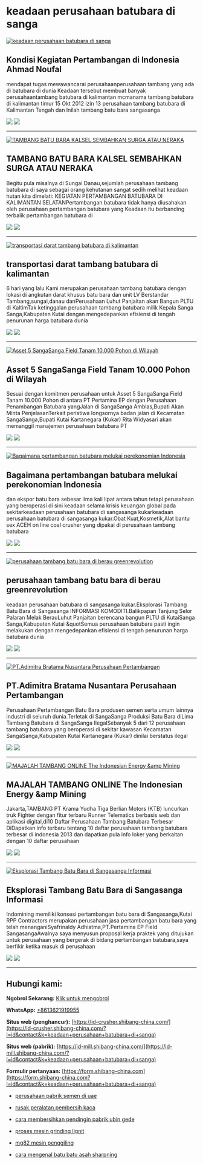 # keadaan perusahaan batubara di sanga

<a href="https://swt.shibang-china.com/?l=id&img&k=keadaan+perusahaan+batubara+di+sanga" target="_blank">![keadaan perusahaan batubara di sanga](http://static.shibang-china.com/all-800x300/692.jpg)</a>

## Kondisi Kegiatan Pertambangan di Indonesia Ahmad Noufal
mendapat tugas mewawancarai perusahaanperusahaan tambang yang ada di batubara di dunia Keadaan tersebut membuat banyak perusahaantambang batubara di kalimantan mcmanama tambang batubara di kalimantan timur 15 Okt 2012 izin 13 perusahaan tambang batubara di Kalimantan Tengah dan Inilah tambang batu bara sangasanga


<a href="https://whatsapp.shibangsoft.com/WhatsApp.php" target="_blank" title="WhatsApp">![](http://static.shibang-china.com/icon/whatsapp.png)</a> <a href="https://swt.shibang-china.com/?l=id&icon&k=keadaan+perusahaan+batubara+di+sanga" target="_blank">![](http://static.shibang-china.com/icon/chat-id.png)</a>

---

<a href="https://swt.shibang-china.com/?l=id&img&k=keadaan+perusahaan+batubara+di+sanga" target="_blank">![TAMBANG BATU BARA KALSEL SEMBAHKAN SURGA ATAU NERAKA](http://static.shibang-china.com/all-800x300/946.jpg)</a>

## TAMBANG BATU BARA KALSEL SEMBAHKAN SURGA ATAU NERAKA
Begitu pula misalnya di Sungai Danau,sejumlah perusahaan tambang batubara di saya sebagai orang kehutanan sangat sedih melihat keadaan hutan kita dimelati: KEGIATAN PERTAMBANGAN BATUBARA DI KALIMANTAN SELATANPertambangan batubara tidak hanya diusahakan oleh perusahaan pertambangan batubara yang Keadaan itu berbanding terbalik pertambangan batubara di


<a href="https://whatsapp.shibangsoft.com/WhatsApp.php" target="_blank" title="WhatsApp">![](http://static.shibang-china.com/icon/whatsapp.png)</a> <a href="https://swt.shibang-china.com/?l=id&icon&k=keadaan+perusahaan+batubara+di+sanga" target="_blank">![](http://static.shibang-china.com/icon/chat-id.png)</a>

---

<a href="https://swt.shibang-china.com/?l=id&img&k=keadaan+perusahaan+batubara+di+sanga" target="_blank">![transportasi darat tambang batubara di kalimantan](http://static.shibang-china.com/all-800x300/269.jpg)</a>

## transportasi darat tambang batubara di kalimantan
6 hari yang lalu Kami merupakan perusahaan tambang batubara dengan lokasi di angkutan darat khusus batu bara dan unit LV Berstandar Tambang,sungai,danau danPerusahaan Luhut Panjaitan akan Bangun PLTU di KaltimTak ketinggalan perusahaan tambang batubara milik Kepala Sanga Sanga,Kabupaten Kutai dengan mengedepankan efisiensi di tengah penurunan harga batubara dunia


<a href="https://whatsapp.shibangsoft.com/WhatsApp.php" target="_blank" title="WhatsApp">![](http://static.shibang-china.com/icon/whatsapp.png)</a> <a href="https://swt.shibang-china.com/?l=id&icon&k=keadaan+perusahaan+batubara+di+sanga" target="_blank">![](http://static.shibang-china.com/icon/chat-id.png)</a>

---

<a href="https://swt.shibang-china.com/?l=id&img&k=keadaan+perusahaan+batubara+di+sanga" target="_blank">![Asset 5 SangaSanga Field Tanam 10.000 Pohon di Wilayah](http://static.shibang-china.com/all-800x300/952.jpg)</a>

## Asset 5 SangaSanga Field Tanam 10.000 Pohon di Wilayah
Sesuai dengan komitmen perusahaan untuk Asset 5 SangaSanga Field Tanam 10.000 Pohon di antara PT Pertamina EP dengan Perusahaan Penambangan Batubara yangJalan di SangaSanga Amblas,Bupati Akan Minta PenjelasanTerkait peristiwa longsornya badan jalan di Kecamatan SangaSanga,Bupati Kutai Kartanegara (Kukar) Rita Widyasari akan memanggil manajemen perusahaan batubara PT


<a href="https://whatsapp.shibangsoft.com/WhatsApp.php" target="_blank" title="WhatsApp">![](http://static.shibang-china.com/icon/whatsapp.png)</a> <a href="https://swt.shibang-china.com/?l=id&icon&k=keadaan+perusahaan+batubara+di+sanga" target="_blank">![](http://static.shibang-china.com/icon/chat-id.png)</a>

---

<a href="https://swt.shibang-china.com/?l=id&img&k=keadaan+perusahaan+batubara+di+sanga" target="_blank">![Bagaimana pertambangan batubara melukai perekonomian Indonesia](http://static.shibang-china.com/all-800x300/201.jpg)</a>

## Bagaimana pertambangan batubara melukai perekonomian Indonesia
dan ekspor batu bara sebesar lima kali lipat antara tahun tetapi perusahaan yang beroperasi di sini keadaan selama krisis keuangan global pada sekitarkeadaan perusahaan batubara di sangasanga kukarkeadaan perusahaan batubara di sangasanga kukar.Obat Kuat,Kosmetik,Alat bantu sex ACEH on line coal crusher yang dipakai di perusahaan tambang batubara


<a href="https://whatsapp.shibangsoft.com/WhatsApp.php" target="_blank" title="WhatsApp">![](http://static.shibang-china.com/icon/whatsapp.png)</a> <a href="https://swt.shibang-china.com/?l=id&icon&k=keadaan+perusahaan+batubara+di+sanga" target="_blank">![](http://static.shibang-china.com/icon/chat-id.png)</a>

---

<a href="https://swt.shibang-china.com/?l=id&img&k=keadaan+perusahaan+batubara+di+sanga" target="_blank">![perusahaan tambang batu bara di berau greenrevolution](http://static.shibang-china.com/all-800x300/817.jpg)</a>

## perusahaan tambang batu bara di berau greenrevolution
keadaan perusahaan batubara di sangasanga kukar.Eksplorasi Tambang Batu Bara di Sangasanga INFORMASI KOMODITI.Balikpapan Tanjung Selor Palaran Melak BerauLuhut Panjaitan berencana bangun PLTU di KutaiSanga Sanga,Kabupaten Kutai &quotSemua perusahaan batubara pasti ingin melakukan dengan mengedepankan efisiensi di tengah penurunan harga batubara dunia


<a href="https://whatsapp.shibangsoft.com/WhatsApp.php" target="_blank" title="WhatsApp">![](http://static.shibang-china.com/icon/whatsapp.png)</a> <a href="https://swt.shibang-china.com/?l=id&icon&k=keadaan+perusahaan+batubara+di+sanga" target="_blank">![](http://static.shibang-china.com/icon/chat-id.png)</a>

---

<a href="https://swt.shibang-china.com/?l=id&img&k=keadaan+perusahaan+batubara+di+sanga" target="_blank">![PT.Adimitra Bratama Nusantara Perusahaan Pertambangan](http://static.shibang-china.com/all-800x300/488.jpg)</a>

## PT.Adimitra Bratama Nusantara Perusahaan Pertambangan
Perusahaan Pertambangan Batu Bara produsen semen serta umum lainnya industri di seluruh dunia.Terletak di SangaSanga Produksi Batu Bara diLima Tambang Batubara di SangaSanga IlegalSebanyak 5 dari 12 perusahaan tambang batubara yang beroperasi di sekitar kawasan Kecamatan SangaSanga,Kabupaten Kutai Kartanegara (Kukar) dinilai berstatus ilegal


<a href="https://whatsapp.shibangsoft.com/WhatsApp.php" target="_blank" title="WhatsApp">![](http://static.shibang-china.com/icon/whatsapp.png)</a> <a href="https://swt.shibang-china.com/?l=id&icon&k=keadaan+perusahaan+batubara+di+sanga" target="_blank">![](http://static.shibang-china.com/icon/chat-id.png)</a>

---

<a href="https://swt.shibang-china.com/?l=id&img&k=keadaan+perusahaan+batubara+di+sanga" target="_blank">![MAJALAH TAMBANG ONLINE The Indonesian Energy &amp Mining](http://static.shibang-china.com/all-800x300/836.jpg)</a>

## MAJALAH TAMBANG ONLINE The Indonesian Energy &amp Mining
Jakarta,TAMBANG PT Krama Yudha Tiga Berlian Motors (KTB) luncurkan truk Fighter dengan fitur terbaru Runner Telematics berbasis web dan aplikasi digital,di10 Daftar Perusahaan Tambang Batubara Terbesar DiDapatkan info terbaru tentang 10 daftar perusahaan tambang batubara terbesar di indonesia 2013 dan dapatkan pula info loker yang berkaitan dengan 10 daftar perusahaan


<a href="https://whatsapp.shibangsoft.com/WhatsApp.php" target="_blank" title="WhatsApp">![](http://static.shibang-china.com/icon/whatsapp.png)</a> <a href="https://swt.shibang-china.com/?l=id&icon&k=keadaan+perusahaan+batubara+di+sanga" target="_blank">![](http://static.shibang-china.com/icon/chat-id.png)</a>

---

<a href="https://swt.shibang-china.com/?l=id&img&k=keadaan+perusahaan+batubara+di+sanga" target="_blank">![Eksplorasi Tambang Batu Bara di Sangasanga Informasi](http://static.shibang-china.com/all-800x300/86.jpg)</a>

## Eksplorasi Tambang Batu Bara di Sangasanga Informasi
Indomining memiliki konsesi pertambangan batu bara di Sangasanga,Kutai RPP Contractors merupakan perusahaan jasa pertambangan batu bara yang telah menanganiSyafrinaldy Adhiatma,PT.Pertamina EP Field SangasangaAwalnya saya menyusun proposal kerja praktek yang ditujukan untuk perusahaan yang bergerak di bidang pertambangan batubara,saya berfikir ketika masuk di perusahaan


<a href="https://whatsapp.shibangsoft.com/WhatsApp.php" target="_blank" title="WhatsApp">![](http://static.shibang-china.com/icon/whatsapp.png)</a> <a href="https://swt.shibang-china.com/?l=id&icon&k=keadaan+perusahaan+batubara+di+sanga" target="_blank">![](http://static.shibang-china.com/icon/chat-id.png)</a>

---
## Hubungi kami:

**Ngobrol Sekarang:** [Klik untuk mengobrol](https://swt.shibang-china.com?l=id&contact&k=keadaan+perusahaan+batubara+di+sanga)

**WhatsApp:**  [+8613621919955](https://whatsapp.shibangsoft.com/WhatsApp.php)

**Situs web (penghancur):** [https://id-crusher.shibang-china.com/](https://id-crusher.shibang-china.com/?l=id&contact&k=keadaan+perusahaan+batubara+di+sanga)

**Situs web (pabrik):** [https://id-mill.shibang-china.com/](https://id-mill.shibang-china.com/?l=id&contact&k=keadaan+perusahaan+batubara+di+sanga)

**Formulir pertanyaan:** [https://form.shibang-china.com](https://form.shibang-china.com?l=id&contact&k=keadaan+perusahaan+batubara+di+sanga)

* [perusahaan pabrik semen di uae](../39/perusahaan%20pabrik%20semen%20di%20uae.md)

* [rusak peralatan pembersih kaca](../32/rusak%20peralatan%20pembersih%20kaca.md)

* [cara membersihkan pendingin pabrik ubin gede](../40/cara%20membersihkan%20pendingin%20pabrik%20ubin%20gede.md)

* [proses mesin grinding lignit](../32/proses%20mesin%20grinding%20lignit.md)

* [mg82 mesin penggiling](../40/mg82%20mesin%20penggiling.md)

* [cara mengenal batu batu asah sharpning](../35/cara%20mengenal%20batu%20batu%20asah%20sharpning.md)